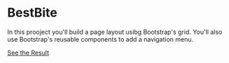 # BestBite

In this prooject you'll build a page layout usibg Bootstrap's grid. You'll also use Bootstrap's reusable components to add a navigation menu.


[See the Result](https://denishromenko.gitbooks.io/codeacademy_doc/content/html_css_projects/bestbite.html)
